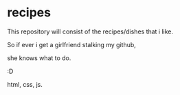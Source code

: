 # recipes



This repository will consist of the recipes/dishes that i like. 

So if ever i get a girlfriend stalking my github, 

she knows what to do.

:D

html, css, js.